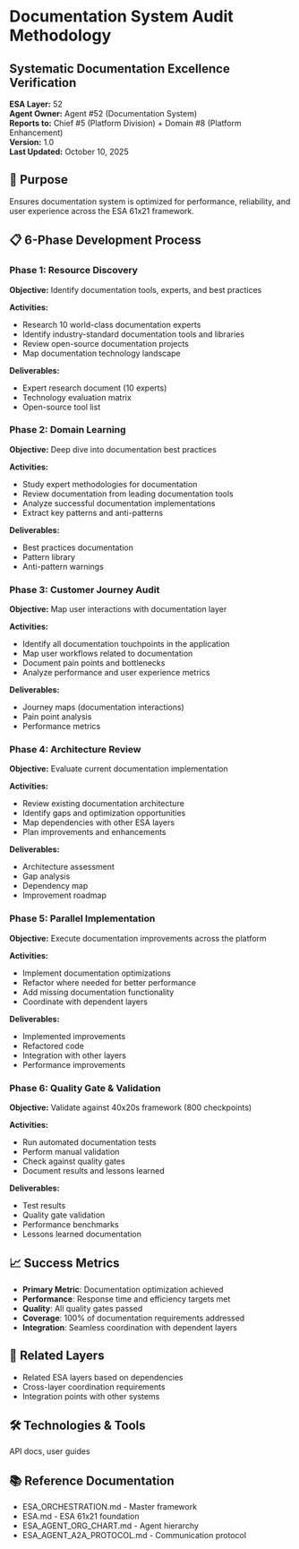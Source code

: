 # Documentation System Audit Methodology
## Systematic Documentation Excellence Verification

**ESA Layer:** 52  
**Agent Owner:** Agent #52 (Documentation System)  
**Reports to:** Chief #5 (Platform Division) + Domain #8 (Platform Enhancement)  
**Version:** 1.0  
**Last Updated:** October 10, 2025

## 🎯 Purpose
Ensures documentation system is optimized for performance, reliability, and user experience across the ESA 61x21 framework.

## 📋 6-Phase Development Process

### Phase 1: Resource Discovery
**Objective:** Identify documentation tools, experts, and best practices

**Activities:**
- Research 10 world-class documentation experts
- Identify industry-standard documentation tools and libraries
- Review open-source documentation projects
- Map documentation technology landscape

**Deliverables:**
- Expert research document (10 experts)
- Technology evaluation matrix
- Open-source tool list

### Phase 2: Domain Learning
**Objective:** Deep dive into documentation best practices

**Activities:**
- Study expert methodologies for documentation
- Review documentation from leading documentation tools
- Analyze successful documentation implementations
- Extract key patterns and anti-patterns

**Deliverables:**
- Best practices documentation
- Pattern library
- Anti-pattern warnings

### Phase 3: Customer Journey Audit
**Objective:** Map user interactions with documentation layer

**Activities:**
- Identify all documentation touchpoints in the application
- Map user workflows related to documentation
- Document pain points and bottlenecks
- Analyze performance and user experience metrics

**Deliverables:**
- Journey maps (documentation interactions)
- Pain point analysis
- Performance metrics

### Phase 4: Architecture Review
**Objective:** Evaluate current documentation implementation

**Activities:**
- Review existing documentation architecture
- Identify gaps and optimization opportunities
- Map dependencies with other ESA layers
- Plan improvements and enhancements

**Deliverables:**
- Architecture assessment
- Gap analysis
- Dependency map
- Improvement roadmap

### Phase 5: Parallel Implementation
**Objective:** Execute documentation improvements across the platform

**Activities:**
- Implement documentation optimizations
- Refactor where needed for better performance
- Add missing documentation functionality
- Coordinate with dependent layers

**Deliverables:**
- Implemented improvements
- Refactored code
- Integration with other layers
- Performance improvements

### Phase 6: Quality Gate & Validation
**Objective:** Validate against 40x20s framework (800 checkpoints)

**Activities:**
- Run automated documentation tests
- Perform manual validation
- Check against quality gates
- Document results and lessons learned

**Deliverables:**
- Test results
- Quality gate validation
- Performance benchmarks
- Lessons learned documentation

## 📈 Success Metrics
- **Primary Metric**: Documentation optimization achieved
- **Performance**: Response time and efficiency targets met
- **Quality**: All quality gates passed
- **Coverage**: 100% of documentation requirements addressed
- **Integration**: Seamless coordination with dependent layers

## 🔗 Related Layers
- Related ESA layers based on dependencies
- Cross-layer coordination requirements
- Integration points with other systems

## 🛠️ Technologies & Tools
API docs, user guides

## 📚 Reference Documentation
- ESA_ORCHESTRATION.md - Master framework
- ESA.md - ESA 61x21 foundation
- ESA_AGENT_ORG_CHART.md - Agent hierarchy
- ESA_AGENT_A2A_PROTOCOL.md - Communication protocol
